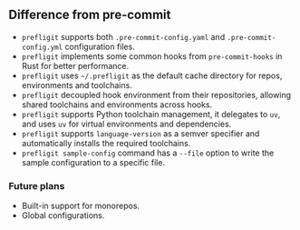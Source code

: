 ## Difference from pre-commit

- `prefligit` supports both `.pre-commit-config.yaml` and `.pre-commit-config.yml` configuration files.
- `prefligit` implements some common hooks from `pre-commit-hooks` in Rust for better performance.
- `prefligit` uses `~/.prefligit` as the default cache directory for repos, environments and toolchains.
- `prefligit` decoupled hook environment from their repositories, allowing shared toolchains and environments across hooks.
- `prefligit` supports Python toolchain management, it delegates to `uv`, and uses `uv` for virtual environments and dependencies.
- `prefligit` supports `language-version` as a semver specifier and automatically installs the required toolchains.
- `prefligit sample-config` command has a `--file` option to write the sample configuration to a specific file.

### Future plans

- Built-in support for monorepos.
- Global configurations.
